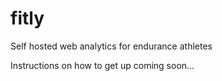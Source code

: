 # fitly
Self hosted web analytics for endurance athletes


Instructions on how to get up coming soon...
